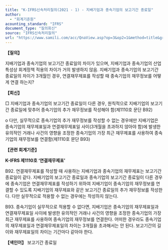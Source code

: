 ```yaml
---
title: "K-IFRS신속처리질의(2021 - 1) - 지배기업과 종속기업의 보고기간 종료일"
author:
  - "회계기준원"
acounting_standard: "IFRS"
document_type: "질의회신"
source: "IFRS신속처리질의"
url: "https://www.samili.com/acc/QnaView.asp?op=3&op2=1&method=title&group=2124-15;1&orgcode=3&searchword=&page=24&code=K%2DIFRS%EC%8B%A0%EC%86%8D%EC%B2%98%EB%A6%AC%EC%A7%88%EC%9D%98%2D1%3A20210111"
---
```

**【질의】**

  

지배기업과 종속기업의 보고기간 종료일의 차이가 있으며, 지배기업과 종속기업의 산업 특성상 회계정책 적용의 차이가 거의 발생하지 않음. 지배기업과 종속기업의 보고기간 종료일의 차이가 3개월인 경우, 연결재무제표를 작성할 때 종속기업의 재무정보를 어떻게 연결 하는지?

  
  

**【회신】**

  

□ 지배기업과 종속기업의 보고기간 종료일이 다른 경우, 원칙적으로 지배기업의 보고기간 종료일에 맞추어 종속기업의 추가 재무정보를 작성해야 함(제1110호 문단 B92)

  

o 다만, 실무적으로 종속기업의 추가 재무정보를 작성할 수 없는 경우에만 지배기업은 종속기업의 재무제표일과 연결재무제표일 사이(3개월을 초과하지 않아야 함)에 발생한 유의적인 거래나 사건의 영향을 조정한 종속기업의 가장 최근 재무제표를 사용하여 종속기업의 재무정보를 연결함(제1110호 문단 B93)

  
  

**【관련 회계기준】**

  

**K-IFRS 제1110호 ‘연결재무제표’**

  

B92. 연결재무제표를 작성할 때 사용하는 지배기업과 종속기업의 재무제표는 보고기간 종료일이 같다. 지배기업의 보고기간 종료일과 종속기업의 보고기간 종료일이 다른 경우에 종속기업은 연결재무제표를 작성하기 위하여 지배기업이 종속기업의 재무정보를 연결할 수 있도록 지배기업의 재무제표와 같은 보고기간 종료일의 추가 재무정보를 작성한다. 다만 실무적으로 적용할 수 없는 경우에는 작성하지 않는다.

  

B93. 종속기업이 실무적으로 적용할 수 없다면, 지배기업은 종속기업의 재무제표일과 연결재무제표일 사이에 발생한 유의적인 거래나 사건의 영향을 조정한 종속기업의 가장 최근 재무제표를 사용하여 종속기업의 재무정보를 연결한다. 어떠한 경우라도 종속기업의 재무제표일과 연결재무제표일의 차이는 3개월을 초과해서는 안 된다. 보고기간의 길이와 재무제표일의 차이는 기간마다 같아야 한다.

  
  

**【색인어】** 보고기간 종료일
